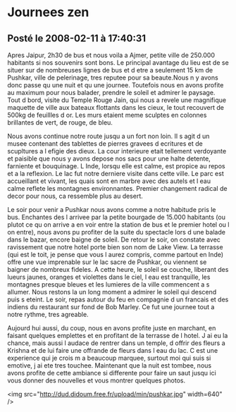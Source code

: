 # Journees zen
## Posté le 2008-02-11 à 17:40:31

Apres Jaipur, 2h30 de bus et nous voila a Ajmer, petite ville de 250.000 habitants si nos souvenirs sont bons. Le principal avantage du lieu est de se situer sur de nombreuses lignes de bus et d etre a seulement 15 km de Pushkar, ville de pelerinage, tres reputee pour sa beaute.Nous n y avons donc passe qu une nuit et qu une journee. Toutefois nous en avons profite au maximum pour nous balader, prendre le soleil et admirer le paysage. Tout d bord, visite du Temple Rouge Jain, qui nous a revele une magnifique maquette de ville aux bateaux flottants dans les cieux, le tout recouvert de 500kg de feuillles d or. Les murs etaient meme sculptes en colonnes brillantes de vert, de rouge, de bleu.

Nous avons continue notre route jusqu a un fort non loin. Il s agit d un musee contenant des tablettes de pierres gravees d ecritures et de scupltures a l efigie des dieux. La cour interieure etait tellement verdoyante et paisible que nous y avons depose nos sacs pour une halte detente, farniente et bouquinage. L Inde, lorsqu elle est calme, est propice au repos et a la reflexion. Le lac fut notre derniere visite dans cette ville. Le parc est accueillant et vivant, les quais sont en marbre avec des autels et l eau calme reflete les montagnes environnantes. Premier changement radical de decor pour nous, ca ressemble plus au desert.

Le soir pour venir a Pushkar nous avons comme a notre habitude pris le bus. Enchantes des l arrivee par la petite bourgade de 15.000 habitants (ou plutot ce qu on arrive a en voir entre la station de bus et le premier hotel ou l on entre), nous avons pu profiter de la suite du spectacle lors d une balade dans le bazar, encore baigne de soleil. De retour le soir, on constate avec ravissement que notre hotel porte bien son nom de Lake View. La terrasse (qui est le toit, je pense que vous l aurez compris, comme partout en Inde) offre une vue imprenable sur le lac sacre de Pushkar, ou viennent se baigner de nombreux fideles. A cette heure, le soleil se couche, liberant des lueurs jaunes, oranges et violettes dans le ciel, l eau est tranquille, les montagnes presque bleues et les lumieres de la ville commencent a s allumer. Nous restons la un long moment a admirer le soleil qui descend puis s eteint.  Le soir, repas autour du feu en compagnie d un francais et des indiens du restaurant sur fond de Bob Marley. Ce fut une journee tout a notre rythme, tres agreable.

Aujourd hui aussi, du coup, nous en avons profite juste en marchant, en faisant quelques emplettes et en profitant de la terrasse de l hotel. J ai eu la chance, mais aussi l audace de rentrer dans un temple, d offrir des fleurs a Krishna et de lui faire une offrande de fleurs dans l eau du lac. C est une experience qui je crois m a beaucoup marquee, surtout moi qui suis si emotive, j ai ete tres touchee.  Maintenant que la nuit est tombee, nous avons profite de cette ambiance si differente pour faire un saut jusqu ici vous donner des nouvelles et vous montrer quelques photos.


<img src="http://dud.didoum.free.fr/upload/min/pushkar.jpg" width=640" /> 
